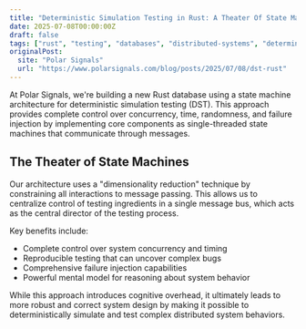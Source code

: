 ```yaml
---
title: "Deterministic Simulation Testing in Rust: A Theater Of State Machines"
date: 2025-07-08T00:00:00Z
draft: false
tags: ["rust", "testing", "databases", "distributed-systems", "deterministic-simulation"]
originalPost:
  site: "Polar Signals"
  url: "https://www.polarsignals.com/blog/posts/2025/07/08/dst-rust"
---
```


At Polar Signals, we're building a new Rust database using a state machine architecture for deterministic simulation testing (DST). This approach provides complete control over concurrency, time, randomness, and failure injection by implementing core components as single-threaded state machines that communicate through messages.

## The Theater of State Machines

Our architecture uses a "dimensionality reduction" technique by constraining all interactions to message passing. This allows us to centralize control of testing ingredients in a single message bus, which acts as the central director of the testing process.

Key benefits include:
- Complete control over system concurrency and timing
- Reproducible testing that can uncover complex bugs
- Comprehensive failure injection capabilities
- Powerful mental model for reasoning about system behavior

While this approach introduces cognitive overhead, it ultimately leads to more robust and correct system design by making it possible to deterministically simulate and test complex distributed system behaviors.